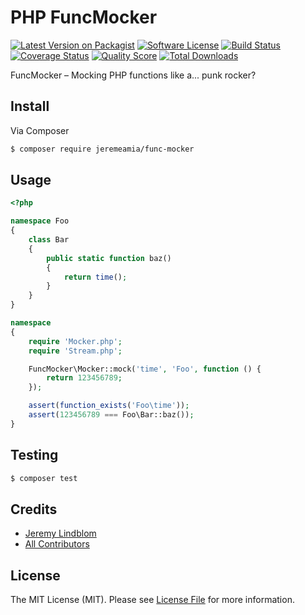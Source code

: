 # PHP FuncMocker

[![Latest Version on Packagist][ico-version]][link-packagist]
[![Software License][ico-license]](LICENSE.md)
[![Build Status][ico-travis]][link-travis]
[![Coverage Status][ico-scrutinizer]][link-scrutinizer]
[![Quality Score][ico-code-quality]][link-code-quality]
[![Total Downloads][ico-downloads]][link-downloads]

FuncMocker – Mocking PHP functions like a... punk rocker?

## Install

Via Composer

``` bash
$ composer require jeremeamia/func-mocker
```

## Usage

``` php
<?php

namespace Foo
{
    class Bar
    {
        public static function baz()
        {
            return time();
        }
    }
}

namespace
{
    require 'Mocker.php';
    require 'Stream.php';

    FuncMocker\Mocker::mock('time', 'Foo', function () {
        return 123456789;
    });

    assert(function_exists('Foo\time'));
    assert(123456789 === Foo\Bar::baz());
}

```

## Testing

``` bash
$ composer test
```

## Credits

- [Jeremy Lindblom][link-author]
- [All Contributors][link-contributors]

## License

The MIT License (MIT). Please see [License File](LICENSE.md) for more information.

[ico-version]: https://img.shields.io/packagist/v/jeremeamia/func-mocker.svg?style=flat-square
[ico-license]: https://img.shields.io/badge/license-MIT-brightgreen.svg?style=flat-square
[ico-travis]: https://img.shields.io/travis/jeremeamia/php-func-mocker/master.svg?style=flat-square
[ico-scrutinizer]: https://img.shields.io/scrutinizer/coverage/g/jeremeamia/php-func-mocker.svg?style=flat-square
[ico-code-quality]: https://img.shields.io/scrutinizer/g/jeremeamia/php-func-mocker.svg?style=flat-square
[ico-downloads]: https://img.shields.io/packagist/dt/jeremeamia/func-mocker.svg?style=flat-square

[link-packagist]: https://packagist.org/packages/jeremeamia/func-mocker
[link-travis]: https://travis-ci.org/jeremeamia/php-func-mocker
[link-scrutinizer]: https://scrutinizer-ci.com/g/jeremeamia/php-func-mocker/code-structure
[link-code-quality]: https://scrutinizer-ci.com/g/jeremeamia/php-func-mocker
[link-downloads]: https://packagist.org/packages/jeremeamia/func-mocker
[link-author]: https://github.com/jeremeamia
[link-contributors]: ../../contributors
